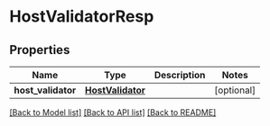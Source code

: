 # HostValidatorResp

## Properties
Name | Type | Description | Notes
------------ | ------------- | ------------- | -------------
**host_validator** | [**HostValidator**](HostValidator.md) |  | [optional] 

[[Back to Model list]](../README.md#documentation-for-models) [[Back to API list]](../README.md#documentation-for-api-endpoints) [[Back to README]](../README.md)


